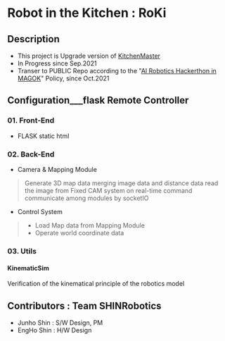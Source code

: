 # Robot in the Kitchen : RoKi

## Description
- This project is Upgrade version of [KitchenMaster](https://github.com/MinTpie30/KitchenMaster)
- In Progress since Sep.2021
- Transer to PUBLIC Repo according to the "[AI Robotics Hackerthon in MAGOK](https://m-hackathon.tistory.com/)" Policy, since Oct.2021

## Configuration___flask Remote Controller 
### 01. Front-End
- FLASK static html 
### 02. Back-End
- Camera & Mapping Module
> Generate 3D map data merging image data and distance data
> read the image from Fixed CAM system on real-time
> command communicate among modules by socketIO

- Control System
> - Load Map data from Mapping Module
> - Operate world coordinate data 
### 03. Utils
#### KinematicSim
Verification of the kinematical principle of the robotics model
## Contributors : Team SHINRobotics
- Junho Shin : S/W Design, PM
- EngHo Shin : H/W Design
